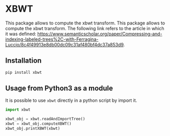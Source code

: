 # XBWT

This package allows to compute the xbwt transform. This package allows to compute the xbwt transform. The following link refers to the article in which it was defined: https://www.semanticscholar.org/paper/Compressing-and-indexing-labeled-trees%2C-with-Ferragina-Luccio/8c4f49913e8db00dc09c31af480bf4dc37a853d9.

## Installation

```bash
pip install xbwt
```

## Usage from Python3 as a module
It is possible to use `xbwt` directly in a python script by import it.

```python
import xbwt

xbwt_obj = xbwt.readAndImportTree()
xbwt = xbwt_obj.computeXBWT()
xbwt_obj.printXBWT(xbwt)
```

